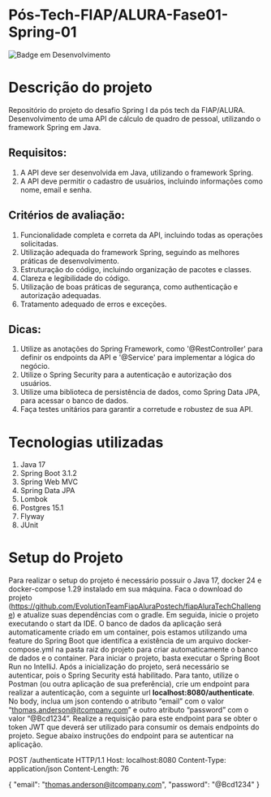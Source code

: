 # Pós-Tech-FIAP/ALURA-Fase01-Spring-01

![Badge em Desenvolvimento](http://img.shields.io/static/v1?label=STATUS&message=EM%20DESENVOLVIMENTO&color=GREEN&style=for-the-badge)

# Descrição do projeto
Repositório do projeto do desafio Spring I da pós tech da FIAP/ALURA. Desenvolvimento de uma API de cálculo de quadro de pessoal, utilizando o framework Spring em Java.

## Requisitos:
1. A API deve ser desenvolvida em Java, utilizando o framework Spring.
2. A API deve permitir o cadastro de usuários, incluindo informações como nome, email e senha.

## Critérios de avaliação:
1. Funcionalidade completa e correta da API, incluindo todas as operações solicitadas.
2. Utilização adequada do framework Spring, seguindo as melhores práticas de desenvolvimento.
3. Estruturação do código, incluindo organização de pacotes e classes.
4. Clareza e legibilidade do código.
5. Utilização de boas práticas de segurança, como authenticação e autorização adequadas.
6. Tratamento adequado de erros e exceções.

## Dicas:
1. Utilize as anotações do Spring Framework, como '@RestController' para definir os endpoints da API e '@Service' para implementar a lógica do negócio.
2. Utilize o Spring Security para a autenticação e autorização dos usuários.
3. Utilize uma biblioteca de persistência de dados, como Spring Data JPA, para acessar o banco de dados.
4. Faça testes unitários para garantir a corretude e robustez de sua API.

# Tecnologias utilizadas
1. Java 17
2. Spring Boot 3.1.2
3. Spring Web MVC
4. Spring Data JPA
5. Lombok
6. Postgres 15.1
7. Flyway
8. JUnit

# Setup do Projeto

Para realizar o setup do projeto é necessário possuir o Java 17, docker 24 e docker-compose 1.29 instalado em sua máquina.
Faca o download do projeto (https://github.com/EvolutionTeamFiapAluraPostech/fiapAluraTechChallenge) e atualize suas dependências com o gradle.
Em seguida, inicie o projeto executando o start da IDE.
O banco de dados da aplicação será automaticamente criado em um container, pois estamos utilizando uma feature do Spring Boot que identifica a existência de um arquivo docker-compose.yml na pasta raiz do projeto para criar automaticamente o banco de dados e o container.
Para iniciar o projeto, basta executar o Spring Boot Run no IntelliJ.
Após a inicialização do projeto, será necessário se autenticar, pois o Spring Security está habilitado. Para tanto, utilize o Postman (ou outra aplicação de sua preferência), crie um endpoint para realizar a autenticação, com a seguinte url **localhost:8080/authenticate**. No body, inclua um json contendo o atributo “email” com o valor “thomas.anderson@itcompany.com” e outro atributo “password” com o valor “@Bcd1234”. Realize a requisição para este endpoint para se obter o token JWT que deverá ser utilizado para consumir os demais endpoints do projeto.
Segue abaixo instruções do endpoint para se autenticar na aplicação.

POST /authenticate HTTP/1.1
Host: localhost:8080
Content-Type: application/json
Content-Length: 76

{
"email": "[thomas.anderson@itcompany.com](mailto:thomas.anderson@itcompany.com)",
"password": "@Bcd1234"
}